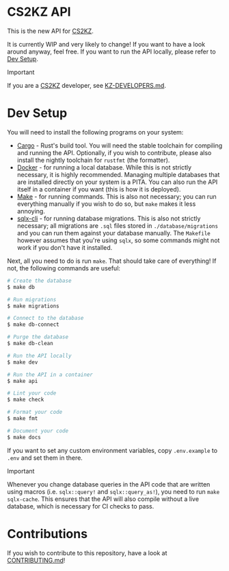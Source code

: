# CS2KZ API

This is the new API for [CS2KZ](https://github.com/KZGlobalTeam/cs2kz-metamod).

It is currently WIP and very likely to change! If you want to have a look around anyway, feel free.
If you want to run the API locally, please refer to [Dev Setup](#dev-setup).

> [!IMPORTANT]
> If you are a [CS2KZ](https://github.com/KZGlobalTeam/cs2kz-metamod) developer, see
> [KZ-DEVELOPERS.md](./KZ-DEVELOPERS.md).

# Dev Setup

You will need to install the following programs on your system:

- [Cargo](https://doc.rust-lang.org/cargo) - Rust's build tool. You will need the stable toolchain
  for compiling and running the API. Optionally, if you wish to contribute, please also install the
  nightly toolchain for `rustfmt` (the formatter).
- [Docker](https://www.docker.com) - for running a local database. While this is not strictly
  necessary, it is highly recommended. Managing multiple databases that are installed directly on
  your system is a PITA. You can also run the API itself in a container if you want (this is how it
  is deployed).
- [Make](https://www.gnu.org/software/make) - for running commands. This is also not necessary; you
  can run everything manually if you wish to do so, but `make` makes it less annoying.
- [sqlx-cli](https://github.com/launchbadge/sqlx/tree/main/sqlx-cli) - for running database
  migrations. This is also not strictly necessary; all migrations are `.sql` files stored in
  `./database/migrations` and you can run them against your database manually. The `Makefile`
  however assumes that you're using `sqlx`, so some commands might not work if you don't have it
  installed.

Next, all you need to do is run `make`. That should take care of everything! If not, the following
commands are useful:

```sh
# Create the database
$ make db

# Run migrations
$ make migrations

# Connect to the database
$ make db-connect

# Purge the database
$ make db-clean

# Run the API locally
$ make dev

# Run the API in a container
$ make api

# Lint your code
$ make check

# Format your code
$ make fmt

# Document your code
$ make docs
```

If you want to set any custom environment variables, copy `.env.example` to `.env` and set them in
there.

> [!IMPORTANT]
> Whenever you change database queries in the API code that are written using macros (i.e.
> `sqlx::query!` and `sqlx::query_as!`), you need to run `make sqlx-cache`. This ensures that the
> API will also compile without a live database, which is necessary for CI checks to pass.

# Contributions

If you wish to contribute to this repository, have a look at [CONTRIBUTING.md](./CONTRIBUTING.md)!
